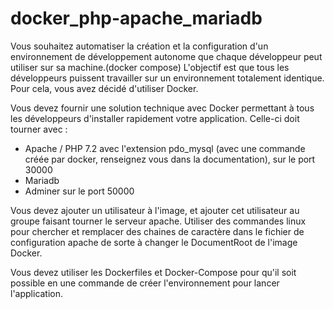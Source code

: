 # docker_php-apache_mariadb


Vous souhaitez automatiser la création et la configuration d'un environnement de développement autonome que chaque développeur peut utiliser sur sa machine.(docker compose)
 L'objectif est que tous les développeurs puissent travailler sur un environnement totalement identique. Pour cela, vous avez décidé d'utiliser Docker.

Vous devez fournir une solution technique avec Docker permettant à tous les développeurs d'installer rapidement votre application. Celle-ci doit tourner avec :
- Apache / PHP 7.2 avec l'extension pdo_mysql (avec une commande créée par docker, 
renseignez vous dans la documentation), sur le port 30000
- Mariadb
- Adminer sur le port 50000

Vous devez ajouter un utilisateur à l'image, et ajouter cet utilisateur au groupe faisant tourner le serveur apache.
Utiliser des commandes linux pour chercher et remplacer des chaines de caractère dans le fichier de configuration apache de sorte à changer le DocumentRoot de l'image Docker.

Vous devez utiliser les Dockerfiles et Docker-Compose pour qu'il soit possible en une commande de créer l'environnement pour lancer l'application.

